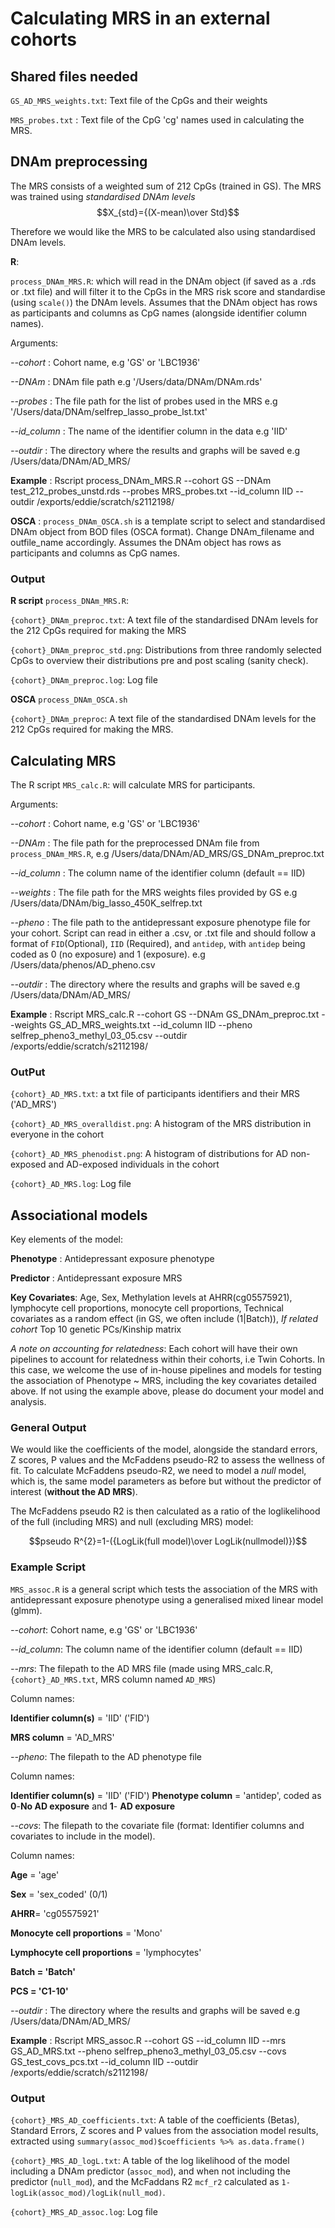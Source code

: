 
# Calculating MRS in an external cohorts

## Shared files needed 

`GS_AD_MRS_weights.txt`: Text file of the CpGs and their weights 

`MRS_probes.txt` : Text file of the CpG 'cg' names used in calculating the MRS. 

## DNAm preprocessing 

The MRS consists of a weighted sum of 212 CpGs (trained in GS). The MRS was trained using *standardised DNAm levels* 
$$X_{std}={(X-mean)\over Std}$$

Therefore we would like the MRS to be calculated also using standardised DNAm levels. 

**R**: 

`process_DNAm_MRS.R`: which will read in the DNAm object (if saved as a .rds or .txt file) and will filter it to the CpGs in the MRS risk score and standardise (using `scale()`) the DNAm levels. Assumes that the DNAm object has rows as participants and columns as CpG names (alongside identifier column names). 

Arguments: 

*--cohort* : Cohort name, e.g 'GS' or 'LBC1936'

*--DNAm* : DNAm file path e.g '/Users/data/DNAm/DNAm.rds'

*--probes* : The file path for the list of probes used in the MRS e.g '/Users/data/DNAm/selfrep_lasso_probe_lst.txt'

*--id_column* : The name of the identifier column in the data e.g 'IID'

*--outdir* : The directory where the results and graphs will be saved e.g /Users/data/DNAm/AD_MRS/

**Example** : Rscript process_DNAm_MRS.R --cohort GS --DNAm test_212_probes_unstd.rds --probes MRS_probes.txt --id_column IID --outdir /exports/eddie/scratch/s2112198/

**OSCA** : `process_DNAm_OSCA.sh` is a template script to select and standardised DNAm object from BOD files (OSCA format). Change DNAm_filename and outfile_name accordingly. Assumes the DNAm object has rows as participants and columns as CpG names.

### Output 

**R script** `process_DNAm_MRS.R`:

`{cohort}_DNAm_preproc.txt`: A text file of the standardised DNAm levels for the 212 CpGs required for making the MRS

`{cohort}_DNAm_preproc_std.png`: Distributions from three randomly selected CpGs to overview their distributions pre and post scaling (sanity check). 

`{cohort}_DNAm_preproc.log`: Log file

**OSCA** `process_DNAm_OSCA.sh`

`{cohort}_DNAm_preproc`: A text file of the standardised DNAm levels for the 212 CpGs required for making the MRS. 

## Calculating MRS 

The R script `MRS_calc.R`: will calculate MRS for participants. 

Arguments: 

*--cohort* : Cohort name, e.g 'GS' or 'LBC1936'

*--DNAm* : The file path for the preprocessed DNAm file from `process_DNAm_MRS.R`, e.g /Users/data/DNAm/AD_MRS/GS_DNAm_preproc.txt

*--id_column* : The column name of the identifier column (default == IID)

*--weights* : The file path for the MRS weights files provided by GS e.g /Users/data/DNAm/big_lasso_450K_selfrep.txt

*--pheno* : The file path to the antidepressant exposure phenotype file for your cohort. Script can read in either a .csv, or .txt file and should follow a format of `FID`(Optional), `IID` (Required), and `antidep`, with `antidep` being coded as 0 (no exposure) and 1 (exposure).  e.g /Users/data/phenos/AD_pheno.csv

*--outdir* : The directory where the results and graphs will be saved e.g  /Users/data/DNAm/AD_MRS/

**Example** : Rscript MRS_calc.R --cohort GS --DNAm GS_DNAm_preproc.txt --weights GS_AD_MRS_weights.txt --id_column IID --pheno selfrep_pheno3_methyl_03_05.csv --outdir /exports/eddie/scratch/s2112198/

### OutPut 

`{cohort}_AD_MRS.txt`: a txt file of participants identifiers and their MRS ('AD_MRS')

`{cohort}_AD_MRS_overalldist.png`: A histogram of the MRS distribution in everyone in the cohort

`{cohort}_AD_MRS_phenodist.png`: A histogram of distributions for AD non-exposed and AD-exposed individuals in the cohort

`{cohort}_AD_MRS.log`: Log file

## Associational models 

Key elements of the model: 

**Phenotype** : Antidepressant exposure phenotype 

**Predictor** : Antidepressant exposure MRS

**Key Covariates**: Age, Sex, Methylation levels at AHRR(cg05575921), lymphocyte cell proportions, monocyte cell proportions, Technical covariates as a random effect (in GS, we often include (1|Batch)), *If related cohort* Top 10 genetic PCs/Kinship matrix 

*A note on accounting for relatedness*: Each cohort will have their own pipelines to account for relatedness within their cohorts, i.e Twin Cohorts. In this case, we welcome the use of in-house pipelines and models for testing the association of Phenotype ~ MRS, including the key covariates detailed above. If not using the example above, please do document your model and analysis. 

### General Output 

We would like the coefficients of the model, alongside the standard errors, Z scores, P values and the McFaddens pseudo-R2 to assess the wellness of fit. To calculate McFaddens pseudo-R2, we need to model a *null* model, which is, the same model parameters as before but without the predictor of interest (**without the AD MRS**).

The McFaddens pseudo R2 is then calculated as a ratio of the loglikelihood of the full (including MRS) and null (excluding MRS) model: 

$$pseudo R^{2}=1-({LogLik(full model)\over LogLik(nullmodel)})$$

### Example Script 

`MRS_assoc.R` is a general script which tests the association of the MRS  with antidepressant exposure phenotype using a generalised mixed linear model (glmm).

*--cohort*: Cohort name, e.g 'GS' or 'LBC1936'

*--id_column*: The column name of the identifier column (default == IID)

*--mrs*: The filepath to the AD MRS file (made using MRS_calc.R,`{cohort}_AD_MRS.txt`, MRS column named `AD_MRS`)

Column names: 

**Identifier column(s)** = 'IID' ('FID')

**MRS column** = 'AD_MRS'

*--pheno*: The filepath to the AD phenotype file

Column names: 

**Identifier column(s)** = 'IID' ('FID')
**Phenotype column** = 'antidep', coded as **0**-**No AD exposure** and **1**- **AD exposure**

*--covs*: The filepath to the covariate file (format: Identifier columns and covariates to include in the model). 

Column names: 

**Age** = 'age'

**Sex** = 'sex_coded' (0/1)

**AHRR**= 'cg05575921'

**Monocyte cell proportions** = 'Mono'

**Lymphocyte cell proportions** = 'lymphocytes'

**Batch = 'Batch'**

**PCS = 'C1-10'**

*--outdir* : The directory where the results and graphs will be saved e.g  /Users/data/DNAm/AD_MRS/

**Example** : Rscript MRS_assoc.R --cohort GS --id_column IID --mrs GS_AD_MRS.txt --pheno selfrep_pheno3_methyl_03_05.csv --covs GS_test_covs_pcs.txt --id_column IID --outdir /exports/eddie/scratch/s2112198/

### Output 

`{cohort}_MRS_AD_coefficients.txt`: A table of the coefficients (Betas), Standard Errors, Z scores and P values from the association model results, extracted using `summary(assoc_mod)$coefficients %>% as.data.frame()`

`{cohort}_MRS_AD_logL.txt`: A table of the log likelihood of the model including a DNAm predictor (`assoc_mod`), and when not including the predictor (`null_mod`), and the McFaddans R2 `mcf_r2` calculated as `1-logLik(assoc_mod)/logLik(null_mod)`. 

`{cohort}_MRS_AD_assoc.log`: Log file 
